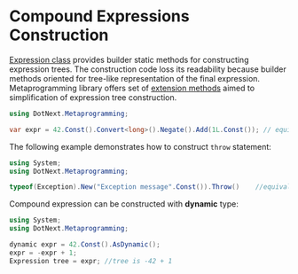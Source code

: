 Compound Expressions Construction
====

[Expression class](https://docs.microsoft.com/en-us/dotnet/api/system.linq.expressions.expression) provides builder static methods for constructing expression trees. The construction code loss its readability because builder methods oriented for tree-like representation of the final expression. Metaprogramming library offers set of [extension methods](../../api/DotNext.Linq.Expressions.ExpressionBuilder.yml) aimed to simplification of expression tree construction.

```csharp
using DotNext.Metaprogramming;

var expr = 42.Const().Convert<long>().Negate().Add(1L.Const()); // equivalent to -((long)42) + 1L
```

The following example demonstrates how to construct `throw` statement:

```csharp
using System;
using DotNext.Metaprogramming;

typeof(Exception).New("Exception message".Const()).Throw()    //equivalent to new Exception("Exception message")
```

Compound expression can be constructed with **dynamic** type:

```csharp
using System;
using DotNext.Metaprogramming;

dynamic expr = 42.Const().AsDynamic();
expr = -expr + 1;
Expression tree = expr; //tree is -42 + 1
```